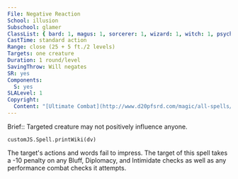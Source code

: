 ```yaml
---
File: Negative Reaction
School: illusion
Subschool: glamer
ClassList: { bard: 1, magus: 1, sorcerer: 1, wizard: 1, witch: 1, psychic: 1, medium: 1 }
CastTime: standard action
Range: close (25 + 5 ft./2 levels)
Targets: one creature
Duration: 1 round/level
SavingThrow: Will negates
SR: yes
Components:
  S: yes
SLALevel: 1
Copyright:
  Content: "[Ultimate Combat](http://www.d20pfsrd.com/magic/all-spells/n/negative-reaction)"
---
```

Brief:: Targeted creature may not positively influence anyone.

```dataviewjs
customJS.Spell.printWiki(dv)
```

The target's actions and words fail to impress. The target of this spell takes a -10 penalty on any Bluff, Diplomacy, and Intimidate checks as well as any performance combat checks it attempts.
